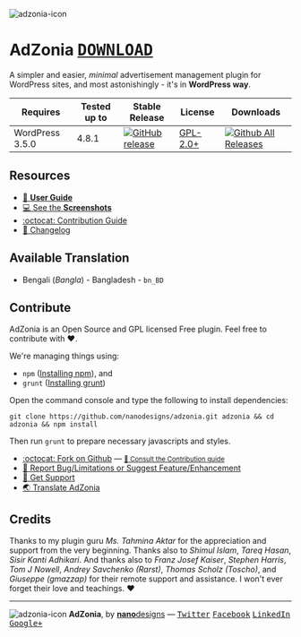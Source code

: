 ![adzonia-icon](https://user-images.githubusercontent.com/4551598/30236758-24e15b64-9543-11e7-9376-1fb044a45c26.png)
# AdZonia <kbd>[**DOWNLOAD**](https://github.com/nanodesigns/adzonia/releases/download/v2.0.1/adzonia-2.0.1.zip)</kbd>
A simpler and easier, _minimal_ advertisement management plugin for WordPress sites, and most astonishingly - it's in **WordPress way**.

| Requires | Tested up to | Stable Release | License | Downloads |
|---|---|---|---|---|
| WordPress 3.5.0 | 4.8.1 | [![GitHub release](https://img.shields.io/github/release/qubyte/rubidium.svg?style=flat-square)](https://github.com/nanodesigns/adzonia/releases/) | [GPL-2.0+](http://www.gnu.org/licenses/gpl-2.0.txt) | [![Github All Releases](https://img.shields.io/github/downloads/atom/atom/total.svg?style=flat-square)](https://github.com/nanodesigns/adzonia/releases/) |

## Resources
* [:notebook_with_decorative_cover: **User Guide**](https://github.com/nanodesigns/adzonia/wiki/User-Guide)
* [:computer: See the **Screenshots**](https://github.com/nanodesigns/adzonia/wiki/Screenshots)
* [:octocat: Contribution Guide](https://github.com/nanodesigns/adzonia/blob/master/contributing.md)
* [:date: Changelog](https://github.com/nanodesigns/adzonia/wiki/Changelog)

## Available Translation
* Bengali (_Bangla_) - Bangladesh - `bn_BD`

## Contribute
AdZonia is an Open Source and GPL licensed Free plugin. Feel free to contribute with :heart:.

We're managing things using:

* `npm` ([Installing npm](https://docs.npmjs.com/getting-started/installing-node)), and
* `grunt` ([Installing grunt](https://gruntjs.com/getting-started))

Open the command console and type the following to install dependencies:

````
git clone https://github.com/nanodesigns/adzonia.git adzonia && cd adzonia && npm install
````

Then run `grunt` to prepare necessary javascripts and styles.

* [:octocat: Fork on Github](https://github.com/nanodesigns/adzonia/fork) &mdash; <small>[:blue_book: Consult the Contribution guide](https://github.com/nanodesigns/adzonia/blob/master/contributing.md)</small>
* [:bug: Report Bug/Limitations or Suggest Feature/Enhancement](https://github.com/nanodesigns/adzonia/issues/new)
* [:flashlight: Get Support](https://github.com/nanodesigns/adzonia/issues/new)
* [:earth_asia: Translate AdZonia](https://github.com/nanodesigns/adzonia/wiki/Translating-AdZonia)

## Credits
Thanks to my plugin guru _Ms. Tahmina Aktar_ for the appreciation and support from the very beginning.
Thanks also to _Shimul Islam_, _Tareq Hasan_, _Sisir Kanti Adhikari_. And thanks also to _Franz Josef Kaiser_, _Stephen Harris_, _Tom J Nowell_, _Andrey Savchenko (Rarst)_, _Thomas Scholz (Toscho)_, and _Giuseppe (gmazzap)_ for their remote support and assistance. I won't ever forget their love and teachings. :heart:

---
![adzonia-icon](https://user-images.githubusercontent.com/4551598/30236774-c8dcf7a0-9543-11e7-898b-2d2e695f7382.jpg) **AdZonia**, by [**nano**designs](http://nanodesignsbd.com?ref=adzonia) &mdash; [<kbd>Twitter</kbd>](https://twitter.com/nanodesigns/) [<kbd>Facebook</kbd>](https://facebook.com/nanodesignsbd/) [<kbd>LinkedIn</kbd>](http://www.linkedin.com/company/nanodesigns) [<kbd>Google+</kbd>](https://google.com/+Nanodesignsbd)
